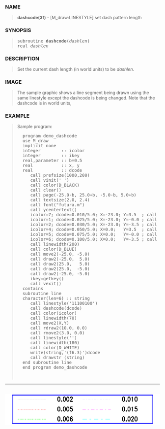 <?
<body>
  <a name="top" id="top"></a>
  <div id="Container">
    <div id="Content">
      <div class="c85">
      </div><a name="0"></a>
      <h3><a name="0">NAME</a></h3>
      <blockquote>
        <b>dashcode(3f)</b> - [M_draw:LINESTYLE] set dash pattern length <b></b>
      </blockquote><a name="contents" id="contents"></a>
      <h3><a name="5">SYNOPSIS</a></h3>
      <blockquote>
        <pre>
subroutine <b>dashcode</b>(<i>dashlen</i>)
real <i>dashlen</i>
</pre>
      </blockquote><a name="2"></a>
      <h3><a name="2">DESCRIPTION</a></h3>
      <blockquote>
        <p>Set the current dash length (in world units) to be <i>dashlen</i>.</p>
      </blockquote><a name="3"></a>
      <h3><a name="3">IMAGE</a></h3>
      <blockquote>
        <p>The sample graphic shows a line segment being drawn using the same linestyle except the dashcode is being changed. Note that the dashcode is in
        world units,</p>
      </blockquote><a name="4"></a>
      <h3><a name="4">EXAMPLE</a></h3>
      <blockquote>
        Sample program:
        <pre>
  program demo_dashcode
  use M_draw
  implicit none
  integer        :: icolor
  integer        :: ikey
  real,parameter :: b=0.5
  real           :: x, y
  real           :: dcode
     call prefsize(1000,200)
     call vinit(' ')
     call color(D_BLACK)
     call clear()
     call page(-25.0-b, 25.0+b, -5.0-b, 5.0+b)
     call textsize(2.0, 2.4)
     call font("futura.m")
     call ycentertext()
     icolor=7; dcode=0.010/5.0; X=-23.0; Y=3.5  ; call line()
     icolor=1; dcode=0.025/5.0; X=-23.0; Y=-0.0 ; call line()
     icolor=2; dcode=0.030/5.0; X=-23.0; Y=-3.5 ; call line()
     icolor=4; dcode=0.050/5.0; X=0.0;   Y=3.5  ; call line()
     icolor=5; dcode=0.075/5.0; X=0.0;   Y=-0.0 ; call line()
     icolor=6; dcode=0.100/5.0; X=0.0;   Y=-3.5 ; call line()
     call linewidth(200)
     call color(D_BLUE)
     call move2(-25.0, -5.0)
     call draw2(-25.0,  5.0)
     call draw2(25.0,   5.0)
     call draw2(25.0,  -5.0)
     call draw2(-25.0, -5.0)
     ikey=getkey()
     call vexit()
  contains
  subroutine line
  character(len=6) :: string
     call linestyle('11100100')
     call dashcode(dcode)
     call color(icolor)
     call linewidth(70)
     call move2(X,Y)
     call rdraw2(10.0, 0.0)
     call rmove2(3.0, 0.0)
     call linestyle('')
     call linewidth(180)
     call color(D_WHITE)
     write(string,'(f6.3)')dcode
     call drawstr (string)
  end subroutine line
  end program demo_dashcode
<br />
</pre>
      </blockquote>
      <hr />
      <br />
      <div class="c85"><img src="../images/dashcode.3m_draw.gif" /></div>
    </div>
  </div>
</body>
